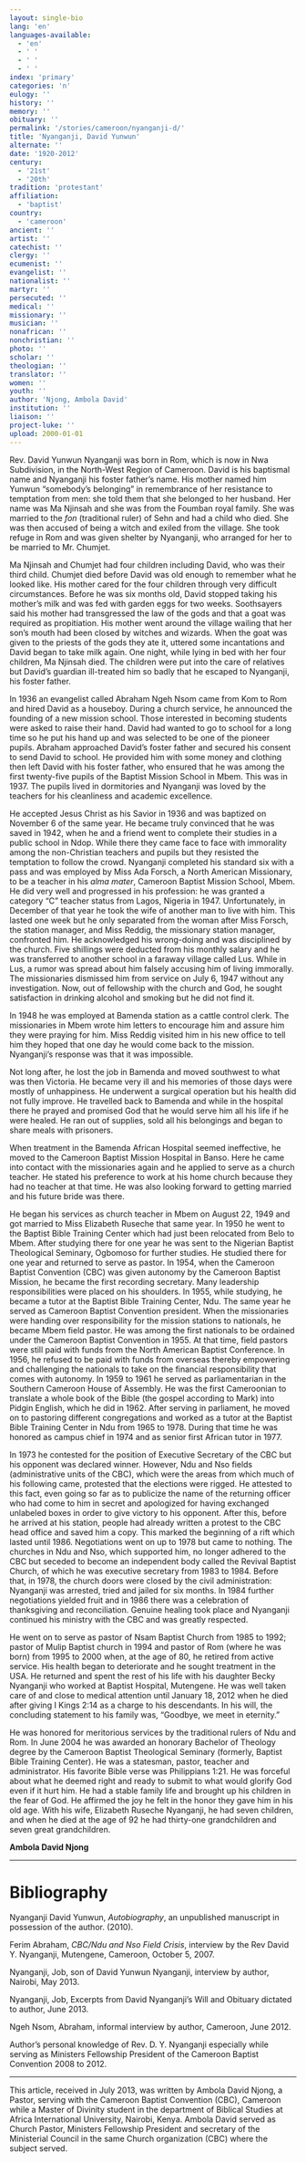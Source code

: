 ```yaml
---
layout: single-bio
lang: 'en'
languages-available:
  - 'en'
  - ' '
  - ' '
  - ' '
index: 'primary'
categories: 'n'
eulogy: ''
history: ''
memory: ''
obituary: ''
permalink: '/stories/cameroon/nyanganji-d/'
title: 'Nyanganji, David Yunwun'
alternate: ''
date: '1920-2012'
century:
  - '21st'
  - '20th'
tradition: 'protestant'
affiliation:
  - 'baptist'
country:
  - 'cameroon'
ancient: ''
artist: ''
catechist: ''
clergy: ''
ecumenist: ''
evangelist: ''
nationalist: ''
martyr: ''
persecuted: ''
medical: ''
missionary: ''
musician: ''
nonafrican: ''
nonchristian: ''
photo: ''
scholar: ''
theologian: ''
translator: ''
women: ''
youth: ''
author: 'Njong, Ambola David'
institution: ''
liaison: ''
project-luke: ''
upload: 2000-01-01
---
```



Rev. David Yunwun Nyanganji was born in Rom, which is now in Nwa Subdivision, in the North-West Region of Cameroon. David is his baptismal name and Nyanganji his foster father’s name. His mother named him Yunwun “somebody’s belonging” in remembrance of her resistance to temptation from men: she told them that she belonged to her husband. Her name was Ma Njinsah and she was from the Foumban royal family. She was married to the *fon* (traditional ruler) of Sehn and had a child who died. She was then accused of being a witch and exiled from the village. She took refuge in Rom and was given shelter by Nyanganji, who arranged for her to be married to Mr. Chumjet.

Ma Njinsah and Chumjet had four children including David, who was their third child. Chumjet died before David was old enough to remember what he looked like. His mother cared for the four children through very difficult circumstances. Before he was six months old, David stopped taking his mother’s milk and was fed with garden eggs for two weeks. Soothsayers said his mother had transgressed the law of the gods and that a goat was required as propitiation. His mother went around the village wailing that her son’s mouth had been closed by witches and wizards. When the goat was given to the priests of the gods they ate it, uttered some incantations and David began to take milk again. One night, while lying in bed with her four children, Ma Njinsah died. The children were put into the care of relatives but David’s guardian ill-treated him so badly that he escaped to Nyanganji, his foster father.

In 1936 an evangelist called Abraham Ngeh Nsom came from Kom to Rom and hired David as a houseboy. During a church service, he announced the founding of a new mission school. Those interested in becoming students were asked to raise their hand. David had wanted to go to school for a long time so he put his hand up and was selected to be one of the pioneer pupils. Abraham approached David’s foster father and secured his consent to send David to school. He provided him with some money and clothing then left David with his foster father, who ensured that he was among the first twenty-five pupils of the Baptist Mission School in Mbem. This was in 1937. The pupils lived in dormitories and Nyanganji was loved by the teachers for his cleanliness and academic excellence.

He accepted Jesus Christ as his Savior in 1936 and was baptized on November 6 of the same year. He became truly convinced that he was saved in 1942, when he and a friend went to complete their studies in a public school in Ndop. While there they came face to face with immorality among the non-Christian teachers and pupils but they resisted the temptation to follow the crowd. Nyanganji completed his standard six with a pass and was employed by Miss Ada Forsch, a North American Missionary, to be a teacher in his *alma mater*, Cameroon Baptist Mission School, Mbem. He did very well and progressed in his profession: he was granted a category “C” teacher status from Lagos, Nigeria in 1947. Unfortunately, in December of that year he took the wife of another man to live with him. This lasted one week but he only separated from the woman after Miss Forsch, the station manager, and Miss Reddig, the missionary station manager, confronted him. He acknowledged his wrong-doing and was disciplined by the church. Five shillings were deducted from his monthly salary and he was transferred to another school in a faraway village called Lus. While in Lus, a rumor was spread about him falsely accusing him of living immorally. The missionaries dismissed him from service on July 6, 1947 without any investigation. Now, out of fellowship with the church and God, he sought satisfaction in drinking alcohol and smoking but he did not find it.

In 1948 he was employed at Bamenda station as a cattle control clerk. The missionaries in Mbem wrote him letters to encourage him and assure him they were praying for him. Miss Reddig visited him in his new office to tell him they hoped that one day he would come back to the mission. Nyanganji’s response was that it was impossible.

Not long after, he lost the job in Bamenda and moved southwest to what was then Victoria. He became very ill and his memories of those days were mostly of unhappiness. He underwent a surgical operation but his health did not fully improve. He travelled back to Bamenda and while in the hospital there he prayed and promised God that he would serve him all his life if he were healed. He ran out of supplies, sold all his belongings and began to share meals with prisoners.

When treatment in the Bamenda African Hospital seemed ineffective, he moved to the Cameroon Baptist Mission Hospital in Banso. Here he came into contact with the missionaries again and he applied to serve as a church teacher. He stated his preference to work at his home church because they had no teacher at that time. He was also looking forward to getting married and his future bride was there.

He began his services as church teacher in Mbem on August 22, 1949 and got married to Miss Elizabeth Ruseche that same year. In 1950 he went to the Baptist Bible Training Center which had just been relocated from Belo to Mbem. After studying there for one year he was sent to the Nigerian Baptist Theological Seminary, Ogbomoso for further studies. He studied there for one year and returned to serve as pastor. In 1954, when the Cameroon Baptist Convention (CBC) was given autonomy by the Cameroon Baptist Mission, he became the first recording secretary. Many leadership responsibilities were placed on his shoulders. In 1955, while studying, he became a tutor at the Baptist Bible Training Center, Ndu. The same year he served as Cameroon Baptist Convention president. When the missionaries were handing over responsibility for the mission stations to nationals, he became Mbem field pastor. He was among the first nationals to be ordained under the Cameroon Baptist Convention in 1955. At that time, field pastors were still paid with funds from the North American Baptist Conference. In 1956, he refused to be paid with funds from overseas thereby empowering and challenging the nationals to take on the financial responsibility that comes with autonomy. In 1959 to 1961 he served as parliamentarian in the Southern Cameroon House of Assembly. He was the first Cameroonian to translate a whole book of the Bible (the gospel according to Mark) into Pidgin English, which he did in 1962. After serving in parliament, he moved on to pastoring different congregations and worked as a tutor at the Baptist Bible Training Center in Ndu from 1965 to 1978. During that time he was honored as campus chief in 1974 and as senior first African tutor in 1977.

In 1973 he contested for the position of Executive Secretary of the CBC but his opponent was declared winner. However, Ndu and Nso fields (administrative units of the CBC), which were the areas from which much of his following came, protested that the elections were rigged. He attested to this fact, even going so far as to publicize the name of the returning officer who had come to him in secret and apologized for having exchanged unlabeled boxes in order to give victory to his opponent. After this, before he arrived at his station, people had already written a protest to the CBC head office and saved him a copy. This marked the beginning of a rift which lasted until 1986. Negotiations went on up to 1978 but came to nothing. The churches in Ndu and Nso, which supported him, no longer adhered to the CBC but seceded to become an independent body called the Revival Baptist Church, of which he was executive secretary from 1983 to 1984. Before that, in 1978, the church doors were closed by the civil administration: Nyanganji was arrested, tried and jailed for six months. In 1984 further negotiations yielded fruit and in 1986 there was a celebration of thanksgiving and reconciliation. Genuine healing took place and Nyanganji continued his ministry with the CBC and was greatly respected.

He went on to serve as pastor of Nsam Baptist Church from 1985 to 1992; pastor of Mulip Baptist church in 1994 and pastor of Rom (where he was born) from 1995 to 2000 when, at the age of 80, he retired from active service. His health began to deteriorate and he sought treatment in the USA. He returned and spent the rest of his life with his daughter Becky Nyanganji who worked at Baptist Hospital, Mutengene. He was well taken care of and close to medical attention until January 18, 2012 when he died after giving I Kings 2:14 as a charge to his descendants. In his will, the concluding statement to his family was, “Goodbye, we meet in eternity.”

He was honored for meritorious services by the traditional rulers of Ndu and Rom. In June 2004 he was awarded an honorary Bachelor of Theology degree by the Cameroon Baptist Theological Seminary (formerly, Baptist Bible Training Center). He was a statesman, pastor, teacher and administrator. His favorite Bible verse was Philippians 1:21. He was forceful about what he deemed right and ready to submit to what would glorify God even if it hurt him. He had a stable family life and brought up his children in the fear of God. He affirmed the joy he felt in the honor they gave him in his old age. With his wife, Elizabeth Ruseche Nyanganji, he had seven children, and when he died at the age of 92 he had thirty-one grandchildren and seven great grandchildren.

**Ambola David Njong**

---

# Bibliography
Nyanganji David Yunwun, *Autobiography*, an unpublished manuscript in possession of the author. (2010).

Ferim Abraham, *CBC/Ndu and Nso Field Crisis*, interview by the Rev David Y. Nyanganji, Mutengene, Cameroon, October 5, 2007.

Nyanganji, Job, son of David Yunwun Nyanganji, interview by author, Nairobi, May 2013.

Nyanganji, Job, Excerpts from David Nyanganji’s Will and Obituary dictated to author, June 2013.

Ngeh Nsom, Abraham, informal interview by author, Cameroon, June 2012.

Author’s personal knowledge of Rev. D. Y. Nyanganji especially while serving as Ministers Fellowship President of the Cameroon Baptist Convention 2008 to 2012.

---

This article, received in July 2013, was written by Ambola David Njong, a Pastor, serving with the Cameroon Baptist Convention (CBC), Cameroon while a Master of Divinity student in the department of Biblical Studies at Africa International University, Nairobi, Kenya. Ambola David served as Church Pastor, Ministers Fellowship President and secretary of the Ministerial Council in the same Church organization (CBC) where the subject served.